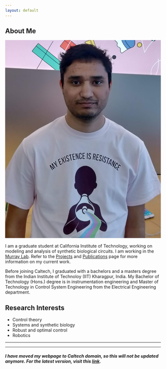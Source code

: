 ```yaml
---
layout: default
---
```


## About Me

<img class="profile-picture" src="Ayush1.jpg">

I am a graduate student at California Institute of Technology, working on modeling and analysis of synthetic biological circuits. I am working in the [Murray Lab](http://www.cds.caltech.edu/~murray/wiki/index.php?title=Main_Page). Refer to the [Projects](https://ayush-pandey.github.io/projects) and [Publications](https://ayush-pandey.github.io/publication) page for more information on my current work. 

Before joining Caltech, I graduated with a bachelors and a masters degree from the Indian Institute of Technoloy (IIT) Kharagpur, India. My Bachelor of Technology (Hons.) degree is in instrumentation engineering and Master of Technology in 
Control System Engineering from the Electrical Engineering department. 


## Research Interests

* Control theory
* Systems and synthetic biology
* Robust and optimal control
* Robotics


---
<hr>

#### _I have moved my webpage to Caltech domain, so this will not be updated anymore. For the latest version, visit this [link](http://www.its.caltech.edu/~apandey/)._
